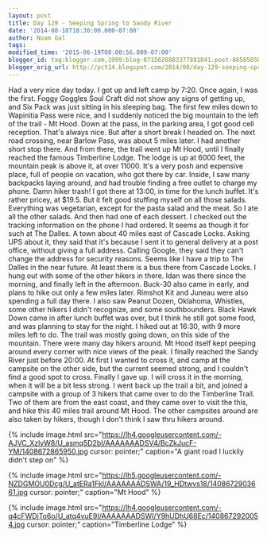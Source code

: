 ```yaml
---
layout: post
title: Day 129 - Seeping Spring to Sandy River
date: '2014-08-18T18:30:00.000-07:00'
author: Noam Gal
tags:
modified_time: '2015-06-19T08:00:56.809-07:00'
blogger_id: tag:blogger.com,1999:blog-8715620883377891841.post-8658505023541176255
blogger_orig_url: http://pct14.blogspot.com/2014/08/day-129-seeping-spring-to-sandy-river.html
---
```


 Had a very nice day today.
 I got up and left camp by 7:20. Once again, I was the first. Foggy Goggles 
 Soul Craft did not show any signs of getting up, and Six Pack was just sitting in his sleeping bag.
 The first
 few miles down to Wapinitia Pass were nice, and I suddenly noticed the big mountain to the left of the trail - Mt
 Hood.
 Down at the pass, in the parking area, I got good cell reception. That's always nice. But after a short
 break I headed on.
 The next road crossing, near Barlow Pass, was about 5 miles later. I had another short stop
 there. And from there, the trail went up Mt Hood, until I finally reached the famous Timberline Lodge.
 The
 lodge is up at 6000 feet, the mountain peak is above it, at over 11000. It's a very posh and expensive place, full
 of people on vacation, who got there by car. Inside, I saw many backpacks laying around, and had trouble finding a
 free outlet to charge my phone. Damn hiker trash!
 I got there at 13:00, in time for the lunch buffet. It's
 rather pricey, at $19.5. But it felt good stuffing myself on all those salads. Everything was vegetarian, except for
 the pasta salad and the meat. So I ate all the other salads. And then had one of each dessert.
 I checked out
 the tracking information on the phone I had ordered. It seems as though it for such at The Dalles. A town about 40
 miles east of Cascade Locks. Asking UPS about it, they said that it's because I sent it to general delivery at a
 post office, without giving a full address. Calling Google, they said they can't change the address for security
 reasons. Seems like I have a trip to The Dalles in the near future. At least there is a bus there from Cascade
 Locks.
 I hung out with some of the other hikers in there. Idan was there since the morning, and finally left in
 the afternoon. Buck-30 also came in early, and plans to hike out only a few miles later. Rimshot  Kit and
 Juneau were also spending a full day there. I also saw Peanut  Dozen, Oklahoma, Whistles, some other hikers I
 didn't recognize, and some southbounders. Black Hawk Down came in after lunch buffet was over, but I think he still
 got some food, and was planning to stay for the night.
 I hiked out at 16:30, with 9 more miles left to do. The
 trail was mostly going down, on this side of the mountain. There were many day hikers around. Mt Hood itself kept
 peeping around every corner with nice views of the peak.
 I finally reached the Sandy River just before 20:00.
 At first I wanted to cross it, and camp at the campsite on the other side, but the current seemed strong, and I
 couldn't find a good spot to cross.
 Finally I gave up. I will cross it in the morning, when it will be a bit
 less strong. I went back up the trail a bit, and joined a campsite with a group of 3 hikers that came over to do the
 Timberline Trail. Two of them are from the east coast, and they came over to visit the this, and hike this 40 miles
 trail around Mt Hood.
 The other campsites around are also taken by hikers, though I don't think I saw thru
 hikers around.


{% include image.html src="https://lh4.googleusercontent.com/-AJVC_XzlyW8/U_asmq5D2bI/AAAAAAADSV4/BcZkJucF-YM/1408672865950.jpg cursor: pointer;" caption="A giant road I luckily didn't step on" %}


{% include image.html src="https://lh5.googleusercontent.com/-NZDGMOU0Dcg/U_atERa1FkI/AAAAAAADSWA/19_HDtwvs18/1408672903661.jpg cursor: pointer;" caption="Mt Hood" %}


{% include image.html src="https://lh4.googleusercontent.com/-q4cFWDjTo6o/U_atq4vuE9I/AAAAAAADSWI/Y9hUDhU68Ec/1408672920054.jpg cursor: pointer;" caption="Timberline Lodge" %}

